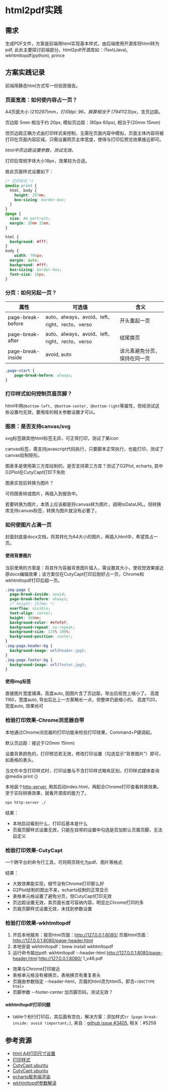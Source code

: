 # html2pdf实践

## 需求

生成PDF文件，方案是前端用html实现基本样式，由后端使用开源库将html转为pdf, 此处主要探讨前端部分。html2pdf开源库如：iText(Java), wkhtmltopdf(python), prince

## 方案实践记录

前端用静态html方式写一份验房报告。

### 页面宽高：如何使内容占一页？

A4页面大小 (210*297)mm，打印dpi: 96。换算相当于 (794*1123)px，含页边距。

页边距 5mm 相当于约 20px, 模拟页边距：(80px 60px), 相当于(20mm 15mm)

但页边距正确方式由打印样式来控制，无需在页面内容中模拟，页面主体内容将被打印在页面内容区域，只需设置网页主体宽度，使得与打印后预览效果接近即可。

*html中页边距设置参数，测试无效。*

打印后常规字体大小18px，效果较为合适。

故此页面样式设置如下：

```css
/* 打印样式 */
@media print {
  html, body {
    height: 297mm;
    box-sizing: border-box;
  }
}
@page {
  size: A4 portrait;
  margin: 20mm 15mm;
}

html {
  background: #fff;
}
body {
	width: 794px;
  margin: auto;
  background: #fff;
  box-sizing: border-box;
  font-size: 18px;
}
```

### 分页：如何另起一页？

属性 | 可选值 | 含义
---- | ---- | ----
page-break-before | auto、always、avoid、left、right、recto、verso | 开头重起一页
page-break-after | auto、always、avoid、left、right、recto、verso | 结尾换页
page-break-inside | avoid, auto | 该元素避免分页，保持在同一页

```css
.page-start {
	page-break-before: always;
}
```

### 打印样式如何控制页眉页脚？

html中用`@bottom-left, @bottom-center, @bottom-right`等属性，但经测试这些设置均无效，要用库的相关参数设置才可以。

### 图表：是否支持canvas/svg

svg标签跟其他html标签无异，可正常打印，测试了某icon

canvas标签，需支持javascript代码执行，只要脚本正常执行，也能打印，测试了canvas绘制矩形。

图表多是使用第三方库绘制的，是否支持第三方库？测试了G2Plot, echarts, 其中G2Plot在CutyCapt打印下失败

图表实现后转换为图片？

可将图表转成图片，再插入到报告中。

若要转换为图片，本质上应该都是将canvas转为图片，调用toDataURL。但转换库支持canvas标签，转换为图片就没有必要了。

### 如何使图片占满一页

封面封底是docx文档，将其转化为A4大小的图片，再插入html中，希望其占一页。

#### 使用背景图片

当前使用的方案是：将其作为容器背景图片插入，需设置其大小，使视觉效果接近原docx编辑效果；该方案仅在CutyCapt打印后刚好占一页，Chrome和wkhtmltopdf打印后超一页。

```css
.img-page {
  page-break-inside: avoid;
  page-break-before: always;
  /* height: 257mm; */
  overflow: visible;
  text-align: center;
  height: 360mm;
  background-color: #efefef;
  background-repeat: no-repeat;
  background-size: 125% 100%;
  background-position: center;
}
.img-page.header-bg {
  background-image: url(header.jpg);
}
.img-page.footer-bg {
  background-image: url(footer.jpg);
}
```

#### 使用img标签

直接图片宽度铺满，高度auto, 因图片含了页边距，导出后视觉上缩小了。
高度1160，宽度auto, 导出后比上一方案略长一点，但整体仍是缩小的。
高度1120，宽度auto, 效果尚可

### 检验打印效果-Chrome浏览器自带

本地通过Chrome浏览器的打印功能来检验打印效果，Command+P键调起。

默认页边距：接近于(20mm 15mm)

设置背景颜色的，打印预览若无效，修改打印设置（勾选显示“背景图片”）即可，如表格的表头。

当文件中含打印样式时，打印设置与不含打印样式略有区别。打印样式媒体查询 @media print {}

本地装个[http-server](https://github.com/http-party/http-server), 用其启动index.html，再配合Chrome打印查看转换效果。至于实际转换效果，就看开源库的能力了。

```bash
npx http-server ./
```

结果：

- 本地启动看到什么，打印后基本是什么
- 页眉页脚样式设置无效，只能在自带的设置中勾选是否加默认页眉页脚，无法自定义

### 检验打印效果-CutyCapt

一个跨平台的命令行工具，可将网页转化为pdf、图片等格式

结果：

- 大致效果能实现，细节没有Chrome打印那么好
- G2Plot绘制的图出不来，echarts绘制的正常显示
- 表格单元格设置了避免分页，但CutyCapt打印无效
- 页边距设置无效，其页面长度可容纳内容，明显比Chrome打印的多
- 页眉页脚样式设置无效，未找到参数设置

### 检验打印效果-wkhtmltopdf

1. 开启本地服务：报告html页面：http://127.0.0.1:8080/  页眉html页面：http://127.0.0.1:8080/page-header.html
2. 本地安装 wkhtmltopdf：brew install wkhtmltopdf
3. 运行命令输出pdf: wkhtmltopdf --header-html http://127.0.0.1:8080/page-header.html http://127.0.0.1:8080/ 1_v46.pdf

- 效果与Chrome打印接近
- 表格单元格没有被换页，表格换页有重复表头
- 页眉由参数指定 --header-html，页眉的html须为html5，即含`<!DOCTYPE html>`
- 页脚参数 --footer-center 加页脚页码，测试无效？

#### wkhtmltopdf打印问题

- table个别行打印后，其后面有空白，解决方案：添加样式`tr {page-break-inside: avoid !important;}`, 来自：[github issue #3405](https://github.com/wkhtmltopdf/wkhtmltopdf/issues/3405#issuecomment-414918786), 相关：#5258

## 参考资源

- [html A4打印尺寸设置](https://icode.best/i/01425742130811)
- [打印样式](https://segmentfault.com/a/1190000010145260)
- [CutyCapt ubuntu](https://manpages.ubuntu.com/manpages/jammy/man1/cutycapt.1.html)
- [CutyCapt ubuntu](http://cutycapt.sourceforge.net/)
- [echarts服务端渲染](https://echarts.apache.org/handbook/zh/how-to/cross-platform/server)
- [wkhtmltopdf参数解读](https://www.cnblogs.com/mianbaoshu/p/13366074.html)
